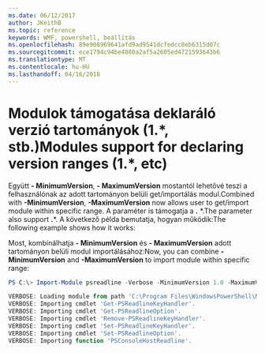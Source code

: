 ```yaml
---
ms.date: 06/12/2017
author: JKeithB
ms.topic: reference
keywords: WMF, powershell, beállítás
ms.openlocfilehash: 89e908969641afd9ad9541dcfedcc8eb6315d07c
ms.sourcegitcommit: ece1794c94be4880a2af5a2605ed4721593643b6
ms.translationtype: MT
ms.contentlocale: hu-HU
ms.lasthandoff: 04/16/2018
---
```

# <a name="modules-support-for-declaring-version-ranges-1-etc"></a><span data-ttu-id="fe0d7-102">Modulok támogatása deklaráló verzió tartományok (1.\*, stb.)</span><span class="sxs-lookup"><span data-stu-id="fe0d7-102">Modules support for declaring version ranges (1.\*, etc)</span></span>
<span data-ttu-id="fe0d7-103">Együtt **- MinimumVersion**, **- MaximumVersion** mostantól lehetővé teszi a felhasználónak az adott tartományon belüli get/importálás modul.</span><span class="sxs-lookup"><span data-stu-id="fe0d7-103">Combined with **-MinimumVersion**, **-MaximumVersion** now allows user to get/import module within specific range.</span></span> <span data-ttu-id="fe0d7-104">A paraméter is támogatja a **.** \*.</span><span class="sxs-lookup"><span data-stu-id="fe0d7-104">The parameter also support **.**\*.</span></span> <span data-ttu-id="fe0d7-105">A következő példa bemutatja, hogyan működik:</span><span class="sxs-lookup"><span data-stu-id="fe0d7-105">The following example shows how it works:</span></span>

<span data-ttu-id="fe0d7-106">Most, kombinálhatja **- MinimumVersion** és **- MaximumVersion** adott tartományon belüli modul importálásához:</span><span class="sxs-lookup"><span data-stu-id="fe0d7-106">Now, you can combine **-MinimumVersion** and **-MaximumVersion** to import module within specific range:</span></span>

```powershell
PS C:\> Import-Module psreadline -Verbose -MinimumVersion 1.0 -MaximumVersion 1.2.*

VERBOSE: Loading module from path 'C:\Program Files\WindowsPowerShell\Modules\psreadline\1.1\psreadline.psd1'.
VERBOSE: Importing cmdlet 'Get-PSReadlineKeyHandler'.
VERBOSE: Importing cmdlet 'Get-PSReadlineOption'.
VERBOSE: Importing cmdlet 'Remove-PSReadlineKeyHandler'.
VERBOSE: Importing cmdlet 'Set-PSReadlineKeyHandler'.
VERBOSE: Importing cmdlet 'Set-PSReadlineOption'.
VERBOSE: Importing function 'PSConsoleHostReadline'.
```
